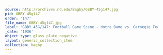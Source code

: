 ```yaml
---
source: http://archives.nd.edu/Bagby/GBBY-45g147.jpg
pid: GBBY-45g147
order: '147'
file_name: GBBY-45g147.jpg
label: 'GBBY 45G/147: Football Game Scene - Notre Dame vs. Carnegie Tech - 1936'
_date: '1936'
object_type: glass plate negative
layout: generic_collection_item
collection: bagby
---
```

